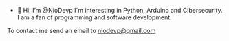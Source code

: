 - 👋 Hi, I’m @NioDevp
I´m interesting in Python, Arduino and Cibersecurity. 
I am a fan of programming and software development.

To contact me send an email to niodevp@gmail.com
<!---
NioDevp/NioDevp is a ✨ special ✨ repository because its `README.md` (this file) appears on your GitHub profile.
You can click the Preview link to take a look at your changes.
--->
